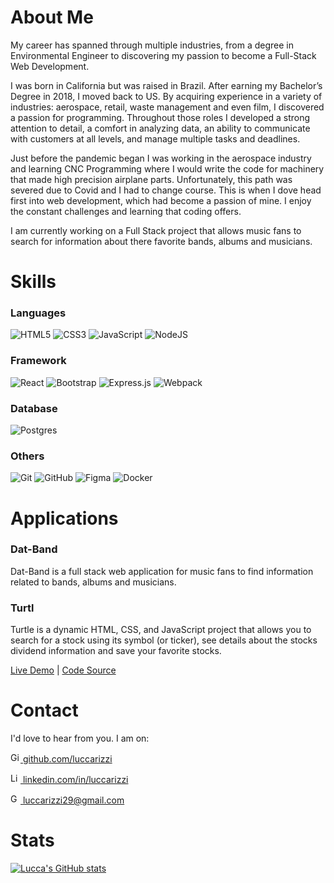 # About Me

My career has spanned through multiple industries, from a degree in Environmental Engineer to discovering my passion to become a Full-Stack Web Development.

I was born in California but was raised in Brazil. After earning my Bachelor’s Degree in 2018, I moved back to US. By acquiring experience in a variety of industries: aerospace, retail, waste management and even film, I discovered a passion for programming. Throughout those roles I developed a strong attention to detail, a comfort in analyzing data, an ability to communicate with customers at all levels, and manage multiple tasks and deadlines.

Just before the pandemic began I was working in the aerospace industry and learning CNC Programming where I would write the code for machinery that made high precision airplane parts. Unfortunately, this path was severed due to Covid and I had to change course. This is when I dove head first into web development, which had become a passion of mine. I enjoy the constant challenges and learning that coding offers.

I am currently working on a Full Stack project that allows music fans to search for information about there favorite bands, albums and musicians.

# Skills

### Languages 
<img alt="HTML5" src="https://img.shields.io/badge/html5%20-%23E34F26.svg?&style=for-the-badge&logo=html5&logoColor=white"/> <img alt="CSS3" src="https://img.shields.io/badge/css3%20-%231572B6.svg?&style=for-the-badge&logo=css3&logoColor=white"/> <img alt="JavaScript" src="https://img.shields.io/badge/javascript%20-%23323330.svg?&style=for-the-badge&logo=javascript&logoColor=%23F7DF1E"/> <img alt="NodeJS" src="https://img.shields.io/badge/node.js%20-%2343853D.svg?&style=for-the-badge&logo=node.js&logoColor=white"/>

### Framework 
<img alt="React" src="https://img.shields.io/badge/react%20-%2320232a.svg?&style=for-the-badge&logo=react&logoColor=%2361DAFB"/> <img alt="Bootstrap" src="https://img.shields.io/badge/bootstrap%20-%23563D7C.svg?&style=for-the-badge&logo=bootstrap&logoColor=white"/> <img alt="Express.js" src="https://img.shields.io/badge/express.js%20-%23404d59.svg?&style=for-the-badge"/> <img alt="Webpack" src="https://img.shields.io/badge/webpack%20-%238DD6F9.svg?&style=for-the-badge&logo=webpack&logoColor=black"/>

### Database 
<img alt="Postgres" src ="https://img.shields.io/badge/postgres-%23316192.svg?&style=for-the-badge&logo=postgresql&logoColor=white"/>

### Others 
<img alt="Git" src="https://img.shields.io/badge/git%20-%23F05033.svg?&style=for-the-badge&logo=git&logoColor=white"/> <img alt="GitHub" src="https://img.shields.io/badge/github%20-%23121011.svg?&style=for-the-badge&logo=github&logoColor=white"/> <img alt="Figma" src="https://img.shields.io/badge/figma%20-%23F24E1E.svg?&style=for-the-badge&logo=figma&logoColor=white"/>  <img alt="Docker" src="https://img.shields.io/badge/docker%20-%230db7ed.svg?&style=for-the-badge&logo=docker&logoColor=white"/>

# Applications

### Dat-Band

Dat-Band is a full stack web application for music fans to find information related to bands, albums and musicians.

<!-- <a href="">Live Demo</a> | <a href="">Code Source</a> -->

### Turtl

Turtle is a dynamic HTML, CSS, and JavaScript project that allows you to search for a stock using its symbol (or ticker), see details about the stocks dividend information and save your favorite stocks.

<a href="https://luccarizzi.github.io/turtl/">Live Demo</a> | <a href="https://github.com/luccarizzi/turtl">Code Source</a>

# Contact

I'd love to hear from you. I am on:

<a href="https://github.com/luccarizzi"><img alt="GitHub" title="GitHub" height="16" width="16" src="https://raw.githubusercontent.com/peterthehan/peterthehan/master/assets/github.svg"> github.com/luccarizzi</a>

<a href="https://www.linkedin.com/in/luccarizzi/"><img alt="LinkedIn" title="LinkedIn" height="16" width="16" src="https://raw.githubusercontent.com/peterthehan/peterthehan/master/assets/linkedin.svg"> linkedin.com/in/luccarizzi</a>

<a href="mailto:luccarizzi29@gmail.com"><img alt="Gmail" title="Gmail" height="16" width="16" src="https://upload.wikimedia.org/wikipedia/commons/a/ab/Gmail_Icon.svg"> luccarizzi29@gmail.com</a>

# Stats

[![Lucca's GitHub stats](https://github-readme-stats.vercel.app/api?username=luccarizzi&hide=stars&show_icons=true&hide_border=true&hide_title=true)](https://github.com/luccarizzi/github-readme-stats)
